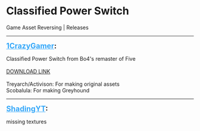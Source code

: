 # Classified Power Switch
Game Asset Reversing | Releases

---
<strong style="font-size: 1.4em;"><span style="text-decoration: underline;text-decoration-color: #34a7f9;"><span style="color:#34a7f9;">1CrazyGamer</span></span>:</strong>

<p>Classified Power Switch from Bo4&#39;s remaster of Five<br /><br />
<a href="https://mega.nz/file/nV9HFQrJ#JpwNGQVOIPPfJDZaK-xeZw8rjShdKkLtQz_HOHisz5Y">DOWNLOAD LINK</a>
<br /><br />
Treyarch/Activison: For making original assets<br />Scobalula: For making Greyhound
</p>

---
<strong style="font-size: 1.4em;"><span style="text-decoration: underline;text-decoration-color: #34a7f9;"><span style="color:#34a7f9;">ShadingYT</span></span>:</strong>

<p>missing textures</p>
